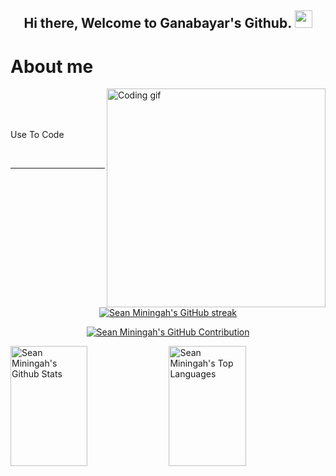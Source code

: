 
<h2 align="center">
  Hi there, Welcome to Ganabayar's Github.
  <img src="https://media.giphy.com/media/hvRJCLFzcasrR4ia7z/giphy.gif" width="28">
</h2>


<!---
<p align="center">
  <a href="https://github.com/alsiam"><img src="https://readme-typing-svg.herokuapp.com/?lines=Software%20Engineer;Python;Golang;Machine%20Learning%20Engineer;2%2B%20years%20of%20coding%20experience;Always%20learning%20new%20things&center=true&width=380&height=45"></a>
</p>



[![wakatime](https://wakatime.com/badge/user/917ce416-d6b6-4bf7-b89f-02fee9fd09c4.svg)](https://wakatime.com/@917ce416-d6b6-4bf7-b89f-02fee9fd09c4)
-->
<!--
<p align="center">
 <a href="https://www.kaggle.com/seanminingah" target="blank">
  <img src="https://img.shields.io/badge/Kaggle-DC143C?style=for-the-badge&logo=kaggle&logoColor=white" alt="kaggle" />
 </a>
 <a href="https://www.linkedin.com/in/sean-miningah-876418163/" target="_blank">
  <img src="https://img.shields.io/badge/LinkedIn-0077B5?style=for-the-badge&logo=linkedin&logoColor=white" alt="alsiam"/>
 </a>
 <a href="https://dev.to/alsiam" target="_blank">
  <img src="https://img.shields.io/badge/dev.to-0A0A0A?style=for-the-badge&logo=dev.to&logoColor=white" alt="alsiam" />
 </a>
 <a href=https://twitter.com/SeanMiningah" target="_blank">
  <img src="https://img.shields.io/badge/Twitter-1DA1F2?style=for-the-badge&logo=twitter&logoColor=white" />
 </a>
 <a href="https://instagram.com/alsiam.dev" target="_blank">
  <img src="https://img.shields.io/badge/Instagram-fe4164?style=for-the-badge&logo=instagram&logoColor=white" alt="alsiam" />
 </a> 
 <a href="https://facebook.com/alsiam.dev" target="_blank">
  <img src="https://img.shields.io/badge/Facebook-20BEFF?&style=for-the-badge&logo=facebook&logoColor=white" alt="alsiam"  />
  </a>
</p>
<br />
-->                                                                                                                   
                                                                                                                   
<!-- About Section -->
 # About me
 
<p>
 <img align="right" width="350" src="/assets/programming.gif" alt="Coding gif" />

 <!--- 
 ✌️ &emsp; Enjoy to do programming and sharing knowledge <br/><br/>
 ❤️ &emsp; Love to writing code and learning new features<br/><br/>
 📧 &emsp; Reach me anytime: seanpminingah@gmail.com<br/><br/>
-->
</p>

<br/>
<br/>
<br/>

                                                         
                                                                              
 Use To Code
<!---
// ![Javascript](https://img.shields.io/badge/Javascript-F0DB4F?style=for-the-badge&labelColor=black&logo=javascript&logoColor=F0DB4F)
// ![React Native](https://img.shields.io/badge/React_Native-20232A?style=for-the-badge&logo=react&logoColor=61DAFB)
![HTML](https://img.shields.io/badge/HTML5-E34F26?style=for-the-badge&logo=html5&logoColor=white)
![Pandas](https://img.shields.io/badge/Pandas-0170FE?style=for-the-badge&logo=pandas&logoColor=white)
![Tailwind](https://img.shields.io/badge/Tailwind_CSS-092749?style=for-the-badge&logo=tailwindcss&logoColor=06B6D4&labelColor=000000)
![Pytorch](https://img.shields.io/badge/Pytorch-563D7C?style=for-the-badge&logo=pytorch&logoColor=white)
![JupyterNotebook](https://img.shields.io/badge/Jupyter-Notebook-2E7EEA?style=for-the-badge&logo=jupyter-notebook&logoColor=white)
![Markdown](https://img.shields.io/badge/Markdown-000000?style=for-the-badge&logo=markdown&logoColor=white)
![Python](https://img.shields.io/badge/Python-593D88?style=for-the-badge&logo=python&logoColor=white)
![Scikit-learn](https://img.shields.io/badge/Scikit_learn-FF4154?style=for-the-badge&logo=scikit-learn%20query&logoColor=white)
![VSCode](https://img.shields.io/badge/Visual_Studio-0078d7?style=for-the-badge&logo=visual%20studio&logoColor=white)
![Git](https://img.shields.io/badge/Git-F05032?style=for-the-badge&logo=git&logoColor=white)
// ![R](https://img.shields.io/badge/R-F05032?style=for-the-badge&logo=R&logoColor=white)                                                          
-->                                                                       
                                                                              
<br/>
<hr/>
<br/>

<p align="center">
  <a href="https://github.com/sean-miningah">
    <img src="https://github-readme-streak-stats.herokuapp.com/?user=egoloprum&theme=radical&border=7F3FBF&background=0D1117" alt="Sean Miningah's GitHub streak"/>
  </a>
</p>

<p align="center">
  <a href="https://github.com/Sean-Miningah">
    <img src="https://github-profile-summary-cards.vercel.app/api/cards/profile-details?username=egoloprum&theme=radical" alt="Sean Miningah's GitHub Contribution"/>
  </a>
</p>  

<a> 
    <a href="https://github.com/egoloprum"><img alt="Sean Miningah's Github Stats" src="https://denvercoder1-github-readme-stats.vercel.app/api?username=egoloprum&show_icons=true&count_private=true&theme=react&border_color=7F3FBF&bg_color=0D1117&title_color=F85D7F&icon_color=F8D866" height="192px" width="49.5%"/></a>
  <a href="https://github.com/egoloprum"><img alt="Sean Miningah's Top Languages" src="https://denvercoder1-github-readme-stats.vercel.app/api/top-langs/?username=egoloprum&langs_count=8&layout=compact&theme=react&border_color=7F3FBF&bg_color=0D1117&title_color=F85D7F&icon_color=F8D866" height="192px" width="49.5%"/></a>
  <br/>
</a>
